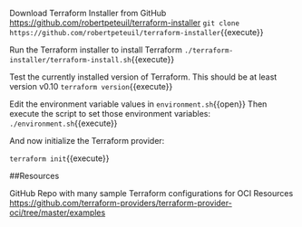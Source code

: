 Download Terraform Installer from GitHub https://github.com/robertpeteuil/terraform-installer
`git clone https://github.com/robertpeteuil/terraform-installer`{{execute}}

Run the Terraform installer to install Terraform
`./terraform-installer/terraform-install.sh`{{execute}}

Test the currently installed version of Terraform. This should be at least version v0.10
`terraform version`{{execute}}

Edit the environment variable values in `environment.sh`{{open}}
Then execute the script to set those environment variables:
`./environment.sh`{{execute}}

And now initialize the Terraform provider:

`terraform init`{{execute}}




##Resources

GitHub Repo with many sample Terraform configurations for OCI Resources https://github.com/terraform-providers/terraform-provider-oci/tree/master/examples 
